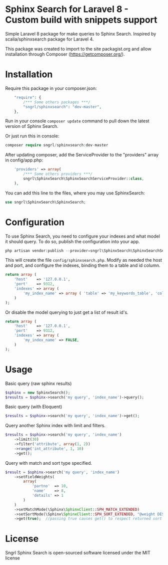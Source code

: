 Sphinx Search for Laravel 8 - Custom build with snippets support 
=======================
Simple Laravel 8 package for make queries to Sphinx Search.
Inspired by scalia/sphinxsearch package for Laravel 4.

This package was created to import to the site packagist.org and allow installation through Composer (https://getcomposer.org/).

Installation
=======================

Require this package in your composer.json:
 
```php
	"require": {
        /*** Some others packages ***/
		"sngrl/sphinxsearch": "dev-master",
	},
```

Run in your console `composer update` command to pull down the latest version of Sphinx Search.


Or just run this in console:

```php
composer require sngrl/sphinxsearch:dev-master
```

After updating composer, add the ServiceProvider to the "providers" array in config/app.php:

```php
	'providers' => array(
        /*** Some others providers ***/
        sngrl\SphinxSearch\SphinxSearchServiceProvider::class,
    ),
```

You can add this line to the files, where you may use SphinxSearch:

```php
use sngrl\SphinxSearch\SphinxSearch;
```

Configuration
=======================

To use Sphinx Search, you need to configure your indexes and what model it should query. To do so, publish the configuration into your app.

```php
php artisan vendor:publish --provider=sngrl\SphinxSearch\SphinxSearchServiceProvider --force
```

This will create the file `config/sphinxsearch.php`. Modify as needed the host and port, and configure the indexes, binding them to a table and id column.

```php
return array (
	'host'    => '127.0.0.1',
	'port'    => 9312,
	'indexes' => array (
		'my_index_name' => array ( 'table' => 'my_keywords_table', 'column' => 'id' ),
	)
);
```
Or disable the model querying to just get a list of result id's.
```php
return array (
	'host'    => '127.0.0.1',
	'port'    => 9312,
	'indexes' => array (
		'my_index_name' => FALSE,
	)
);
```


Usage
=======================

Basic query (raw sphinx results)
```php
$sphinx = new SphinxSearch();
$results = $sphinx->search('my query', 'index_name')->query();
```

Basic query (with Eloquent)
```php
$results = $sphinx->search('my query', 'index_name')->get();
```

Query another Sphinx index with limit and filters.
```php
$results = $sphinx->search('my query', 'index_name')
	->limit(30)
	->filter('attribute', array(1, 2))
	->range('int_attribute', 1, 10)
	->get();
```

Query with match and sort type specified.
```php
$result = $sphinx->search('my query', 'index_name')
	->setFieldWeights(
		array(
			'partno'  => 10,
			'name'    => 8,
			'details' => 1
		)
	)
	->setMatchMode(\Sphinx\SphinxClient::SPH_MATCH_EXTENDED)
	->setSortMode(\Sphinx\SphinxClient::SPH_SORT_EXTENDED, "@weight DESC")
	->get(true);  //passing true causes get() to respect returned sort order
```


License
=======================

Sngrl Sphinx Search is open-sourced software licensed under the MIT license

